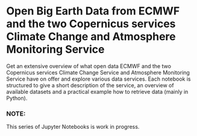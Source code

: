 # Open Big Earth Data from ECMWF and the two Copernicus services Climate Change and Atmosphere Monitoring Service

Get an extensive overview of what open data ECMWF and the two Copernicus services Climate Change Service and Atmosphere Monitoring Service have on offer and explore various data services. Each notebook is structured to give a short description of the service, an overview of available datasets and a practical example how to retrieve data (mainly in Python).

### NOTE: <br>
This series of Jupyter Notebooks is work in progress.
 
